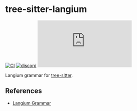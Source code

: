 # tree-sitter-langium

[![CI][ci]](https://github.com/tree-sitter/tree-sitter-python/actions/workflows/ci.yml)
[![discord][discord]](https://discord.gg/w7nTvsVJhm)
[![matrix][matrix]](https://matrix.to/#/#tree-sitter-chat:matrix.org)

Langium grammar for [tree-sitter][].

[tree-sitter]: https://github.com/tree-sitter/tree-sitter

## References

- [Langium Grammar](https://langium.org/docs/grammar-language/)

[ci]: https://img.shields.io/github/actions/workflow/status/tree-sitter/tree-sitter-langium/ci.yml?logo=github&label=CI
[discord]: https://img.shields.io/discord/1063097320771698699?logo=discord&label=discord
[matrix]: https://img.shields.io/matrix/tree-sitter-chat%3Amatrix.org?logo=matrix&label=matrix
